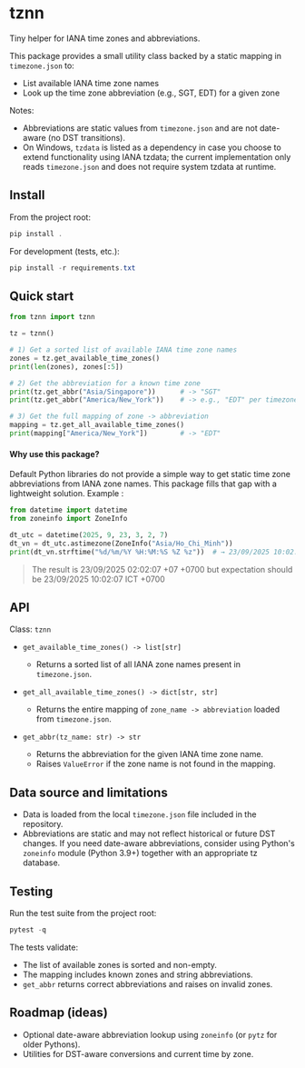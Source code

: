 # tznn

Tiny helper for IANA time zones and abbreviations.

This package provides a small utility class backed by a static mapping in `timezone.json` to:

- List available IANA time zone names
- Look up the time zone abbreviation (e.g., SGT, EDT) for a given zone

Notes:
- Abbreviations are static values from `timezone.json` and are not date-aware (no DST transitions).
- On Windows, `tzdata` is listed as a dependency in case you choose to extend functionality using IANA tzdata; the current implementation only reads `timezone.json` and does not require system tzdata at runtime.

## Install

From the project root:

```powershell
pip install .
```

For development (tests, etc.):

```powershell
pip install -r requirements.txt
```

## Quick start

```python
from tznn import tznn

tz = tznn()

# 1) Get a sorted list of available IANA time zone names
zones = tz.get_available_time_zones()
print(len(zones), zones[:5])

# 2) Get the abbreviation for a known time zone
print(tz.get_abbr("Asia/Singapore"))      # -> "SGT"
print(tz.get_abbr("America/New_York"))    # -> e.g., "EDT" per timezone.json

# 3) Get the full mapping of zone -> abbreviation
mapping = tz.get_all_available_time_zones()
print(mapping["America/New_York"])        # -> "EDT"
```

#### Why use this package?

Default Python libraries do not provide a simple way to get static time zone abbreviations from IANA zone names. This package fills that gap with a lightweight solution. Example : 

```python
from datetime import datetime
from zoneinfo import ZoneInfo

dt_utc = datetime(2025, 9, 23, 3, 2, 7)
dt_vn = dt_utc.astimezone(ZoneInfo("Asia/Ho_Chi_Minh"))
print(dt_vn.strftime("%d/%m/%Y %H:%M:%S %Z %z"))  # → 23/09/2025 10:02:07 ICT +0700
```
> The result is 23/09/2025 02:02:07 +07 +0700 but expectation should be 23/09/2025 10:02:07 ICT +0700

## API

Class: `tznn`

- `get_available_time_zones() -> list[str]`
	- Returns a sorted list of all IANA zone names present in `timezone.json`.

- `get_all_available_time_zones() -> dict[str, str]`
	- Returns the entire mapping of `zone_name -> abbreviation` loaded from `timezone.json`.

- `get_abbr(tz_name: str) -> str`
	- Returns the abbreviation for the given IANA time zone name.
	- Raises `ValueError` if the zone name is not found in the mapping.

## Data source and limitations

- Data is loaded from the local `timezone.json` file included in the repository.
- Abbreviations are static and may not reflect historical or future DST changes. If you need date-aware abbreviations,
	consider using Python's `zoneinfo` module (Python 3.9+) together with an appropriate tz database.

## Testing

Run the test suite from the project root:

```powershell
pytest -q
```

The tests validate:
- The list of available zones is sorted and non-empty.
- The mapping includes known zones and string abbreviations.
- `get_abbr` returns correct abbreviations and raises on invalid zones.

## Roadmap (ideas)

- Optional date-aware abbreviation lookup using `zoneinfo` (or `pytz` for older Pythons).
- Utilities for DST-aware conversions and current time by zone.


